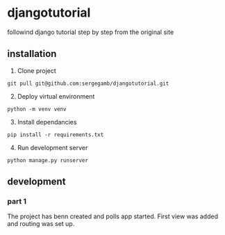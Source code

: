 # djangotutorial
followind django tutorial step by step from the original site
## installation
1. Clone project
```
git pull git@github.com:sergegamb/djangotutorial.git
```
2. Deploy virtual environment
```
python -m venv venv
```
3. Install dependancies
```
pip install -r requirements.txt
```
4. Run development server
```
python manage.py runserver
```
## development
### part 1
The project has benn created and polls app started. First view was added and routing was set up.
